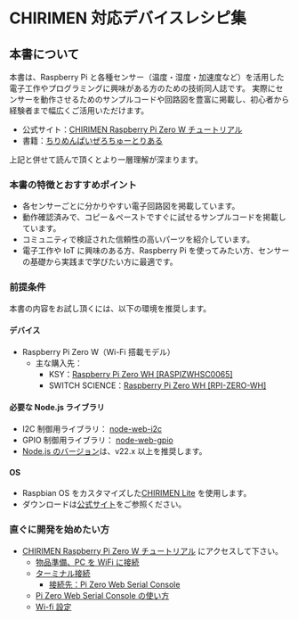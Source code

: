 # CHIRIMEN 対応デバイスレシピ集

## 本書について

本書は、Raspberry Pi と各種センサー（温度・湿度・加速度など）を活用した電子工作やプログラミングに興味がある方のための技術同人誌です。
実際にセンサーを動作させるためのサンプルコードや回路図を豊富に掲載し、初心者から経験者まで幅広くご活用いただけます。

- 公式サイト：[CHIRIMEN Raspberry Pi Zero W チュートリアル](https://tutorial.chirimen.org/pizero/)
- 書籍：[ちりめんぱいぜろちゅーとりある](https://techbookfest.org/product/xmqdikrtEeFfyVxawvJKJf?productVariantID=6VgwkjJMzi5isuEeJLhEyk)

上記と併せて読んで頂くとより一層理解が深まります。

### 本書の特徴とおすすめポイント

- 各センサーごとに分かりやすい電子回路図を掲載しています。
- 動作確認済みで、コピー＆ペーストですぐに試せるサンプルコードを掲載しています。
- コミュニティで検証された信頼性の高いパーツを紹介しています。
- 電子工作や IoT に興味のある方、Raspberry Pi を使ってみたい方、センサーの基礎から実践まで学びたい方に最適です。

### 前提条件

本書の内容をお試し頂くには、以下の環境を推奨します。

#### デバイス

- Raspberry Pi Zero W（Wi-Fi 搭載モデル）
  - 主な購入先：
    - KSY：[Raspberry Pi Zero WH [RASPIZWHSC0065]](https://raspberry-pi.ksyic.com/main/index/pdp.id/406,407,408,409,410,219,222/pdp.open/219)
    - SWITCH SCIENCE：[Raspberry Pi Zero WH [RPI-ZERO-WH]](https://www.switch-science.com/products/3646?_pos=1&_sid=e9fd90251&_ss=r)

#### 必要な Node.js ライブラリ

- I2C 制御用ライブラリ： [node-web-i2c](https://www.npmjs.com/package/node-web-i2c)
- GPIO 制御用ライブラリ： [node-web-gpio](https://www.npmjs.com/package/node-web-gpio)
- [Node.js のバージョン](https://nodejs.org/ja/about/previous-releases)は、v22.x 以上を推奨します。

#### OS

- Raspbian OS をカスタマイズした[CHIRIMEN Lite](https://github.com/chirimen-oh/chirimen-lite) を使用します。
- ダウンロードは[公式サイト](https://github.com/chirimen-oh/chirimen-lite/releases)をご参照ください。

### 直ぐに開発を始めたい方

- [CHIRIMEN Raspberry Pi Zero W チュートリアル](https://tutorial.chirimen.org/pizero/) にアクセスして下さい。
  - [物品準備、PC を WiFi に接続](https://tutorial.chirimen.org/pizero/chapter_2-1)
  - [ターミナル接続](https://tutorial.chirimen.org/pizero/chapter_2-2)
    - [接続先：Pi Zero Web Serial Console](https://chirimen.org/PiZeroWebSerialConsole/PiZeroWebSerialConsole.html)
  - [Pi Zero Web Serial Console の使い方](https://tutorial.chirimen.org/pizero/chapter_2-2-1)
  - [Wi-fi 設定](https://tutorial.chirimen.org/pizero/chapter_2-3)
